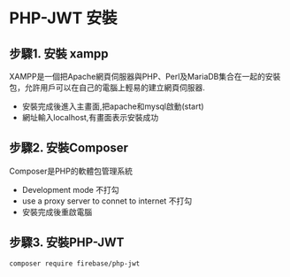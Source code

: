 # PHP-JWT 安裝

## 步驟1. 安裝 xampp
XAMPP是一個把Apache網頁伺服器與PHP、Perl及MariaDB集合在一起的安裝包，允許用戶可以在自己的電腦上輕易的建立網頁伺服器.

- 安裝完成後進入主畫面,把apache和mysql啟動(start)
- 網址輸入localhost,有畫面表示安裝成功

## 步驟2. 安裝Composer
Composer是PHP的軟體包管理系統

- Development mode 不打勾
- use a proxy server to connet to internet 不打勾
- 安裝完成後重啟電腦

## 步驟3. 安裝PHP-JWT
`composer require firebase/php-jwt`